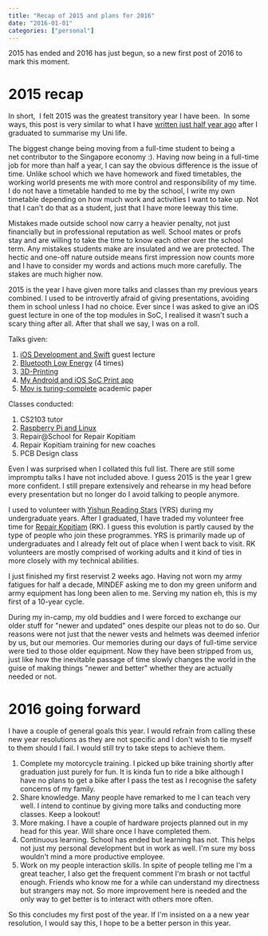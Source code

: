 ```yaml
---
title: "Recap of 2015 and plans for 2016"
date: "2016-01-01"
categories: ["personal"]
---
```


2015 has ended and 2016 has just begun, so a new first post of 2016 to mark this moment.

# 2015 recap

In short,  I felt 2015 was the greatest transitory year I have been.  In some ways, this post is very similar to what I have [written just half year ago](/2015/07/graduation-story-arcs-thanks/) after I graduated to summarise my Uni life.
<!--more-->
The biggest change being moving from a full-time student to being a net contributor to the Singapore economy :). Having now being in a full-time job for more than half a year, I can say the obvious difference is the issue of time. Unlike school which we have homework and fixed timetables, the working world presents me with more control and responsibility of my time. I do not have a timetable handed to me by the school, I write my own timetable depending on how much work and activities I want to take up. Not that I can't do that as a student, just that I have more leeway this time.

Mistakes made outside school now carry a heavier penalty, not just financially but in professional reputation as well. School mates or profs stay and are willing to take the time to know each other over the school term. Any mistakes students make are insulated and we are protected. The hectic and one-off nature outside means first impression now counts more and I have to consider my words and actions much more carefully. The stakes are much higher now.

2015 is the year I have given more talks and classes than my previous years combined. I used to be introvertly afraid of giving presentations, avoiding them in school unless I had no choice. Ever since I was asked to give an iOS guest lecture in one of the top modules in SoC, I realised it wasn't such a scary thing after all. After that shall we say, I was on a roll.

Talks given:

1. [iOS Development and Swift](http://www.slideshare.net/yeokm1/kheng-meng-cs3217-guest-presentation) guest lecture
2. [Bluetooth Low Energy](/2015/06/introduction-to-bluetooth-low-energy/) (4 times)
3. [3D-Printing](http://www.slideshare.net/yeokm1/introduction-to-3dprinting)
4. [My Android and iOS SoC Print app](/2014/12/nus-soc-print-androidios-background-technical-aspects-and-learning-points/)
5. [Mov is turing-complete](http://www.slideshare.net/yeokm1/mov-is-turing-complete) academic paper

Classes conducted:

1. CS2103 tutor
2. [Raspberry Pi and Linux](http://www.slideshare.net/yeokm1/introduction-to-raspberry-pi-and-linux)
3. Repair@School for Repair Kopitiam
4. Repair Kopitiam training for new coaches
5. PCB Design class

Even I was surprised when I collated this full list. There are still some impromptu talks I have not included above. I guess 2015 is the year I grew more confident. I still prepare extensively and rehearse in my head before every presentation but no longer do I avoid talking to people anymore.

I used to volunteer with [Yishun Reading Stars](http://www.nus-csc.org/main/yrs.html) (YRS) during my undergraduate years. After I graduated, I have traded my volunteer free time for [Repair Kopitiam](http://repairkopitiam.sg/) (RK). I guess this evolution is partly caused by the type of people who join these programmes. YRS is primarily made up of undergraduates and I already felt out of place when I went back to visit. RK volunteers are mostly comprised of working adults and it kind of ties in more closely with my technical abilities.

I just finished my first reservist 2 weeks ago. Having not worn my army fatigues for half a decade, MINDEF asking me to don my green uniform and army equipment has long been alien to me. Serving my nation eh, this is my first of a 10-year cycle.

During my in-camp, my old buddies and I were forced to exchange our older stuff for "newer and updated" ones despite our pleas not to do so. Our reasons were not just that the newer vests and helmets was deemed inferior by us, but our memories. Our memories during our days of full-time service were tied to those older equipment. Now they have been stripped from us, just like how the inevitable passage of time slowly changes the world in the guise of making things "newer and better" whether they are actually needed or not.

# 2016 going forward

I have a couple of general goals this year. I would refrain from calling these new year resolutions as they are not specific and I don't wish to tie myself to them should I fail. I would still try to take steps to achieve them.

1. Complete my motorcycle training. I picked up bike training shortly after graduation just purely for fun. It is kinda fun to ride a bike although I have no plans to get a bike after I pass the test as I recognise the safety concerns of my family.
2. Share knowledge. Many people have remarked to me I can teach very well. I intend to continue by giving more talks and conducting more classes. Keep a lookout!
3. More making. I have a couple of hardware projects planned out in my head for this year. Will share once I have completed them.
4. Continuous learning. School has ended but learning has not. This helps not just my personal development but in work as well. I'm sure my boss wouldn't mind a more productive employee.
5. Work on my people interaction skills. In spite of people telling me I'm a great teacher, I also get the frequent comment I'm brash or not tactful enough. Friends who know me for a while can understand my directness but strangers may not. So more improvement here is needed and the only way to get better is to interact with others more often.

So this concludes my first post of the year. If I'm insisted on a a new year resolution, I would say this, I hope to be a better person in this year.
